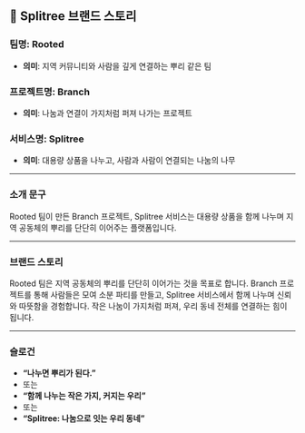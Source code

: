 ## 🌳 Splitree 브랜드 스토리

### **팀명**: Rooted

* **의미**: 지역 커뮤니티와 사람을 깊게 연결하는 뿌리 같은 팀

### **프로젝트명**: Branch

* **의미**: 나눔과 연결이 가지처럼 퍼져 나가는 프로젝트

### **서비스명**: Splitree

* **의미**: 대용량 상품을 나누고, 사람과 사람이 연결되는 나눔의 나무

---

### **소개 문구**

Rooted 팀이 만든 Branch 프로젝트, Splitree 서비스는 대용량 상품을 함께 나누며 지역 공동체의 뿌리를 단단히 이어주는 플랫폼입니다.

---

### **브랜드 스토리**

Rooted 팀은 지역 공동체의 뿌리를 단단히 이어가는 것을 목표로 합니다.
Branch 프로젝트를 통해 사람들은 모여 소분 파티를 만들고, Splitree 서비스에서 함께 나누며 신뢰와 따뜻함을 경험합니다.
작은 나눔이 가지처럼 퍼져, 우리 동네 전체를 연결하는 힘이 됩니다.

---

### **슬로건**

* **“나누면 뿌리가 된다.”**
* 또는
* **“함께 나누는 작은 가지, 커지는 우리”**
* 또는
* **“Splitree: 나눔으로 잇는 우리 동네”**
